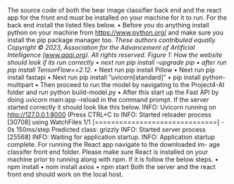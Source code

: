 The source code of both the bear image classifier back end
and the react app for the front end must be installed on your
machine for it to run.
For the back end install the listed files below.
• Before you do anything install python on your machine
from https://www.python.org/ and make sure you install
the pip package manager too.
*These authors contributed equally.
Copyright © 2023, Association for the Advancement of Artificial
Intelligence (www.aaai.org). All rights reserved.
Figure 1: How the website should look if its run correctly
• next run pip install –upgrade pip
• after run pip install TensorFlow==2.12.*
• Next run pip install Pillow
• Next run pip install fastapi
• Next run pip install ”uvicorn[standard]”
• pip install python-multipart
• Then proceed to run the model by navigating to the
Project4-AI folder and run python build-model.py
• After this start up the Fast API by doing uvicorn
main:app –reload in the command prompt.
If the server started correctly it should look like this below.
INFO: Uvicorn running on http://127.0.0.1:8000 (Press CTRL+C to
INFO: Started reloader process [30708] using WatchFiles
1/1 [==============================] - 0s 150ms/step
Predicted class: grizzly
INFO: Started server process [25568]
INFO: Waiting for application startup.
INFO: Application startup complete.
For running the React app navigate to the downloaded im-
age classifer front end folder. Please make sure React is
installed on your machine prior to running along with
npm. If it is follow the below steps.
• npm install
• nom install axios
• npm start
Both the server and the react front end should work on the
local host.
